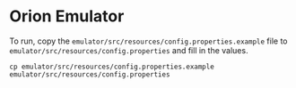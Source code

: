 # Orion Emulator

To run, copy the `emulator/src/resources/config.properties.example` file to `emulator/src/resources/config.properties` and fill in the values.

```shell
cp emulator/src/resources/config.properties.example emulator/src/resources/config.properties
```
